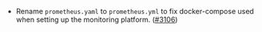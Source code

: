 - Rename `prometheus.yaml` to `prometheus.yml` to fix docker-compose
  used when setting up the monitoring platform.
  ([#3106](https://github.com/informalsystems/hermes/issues/3106))